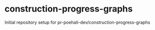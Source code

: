 # construction-progress-graphs

Initial repository setup for pr-poehali-dev/construction-progress-graphs